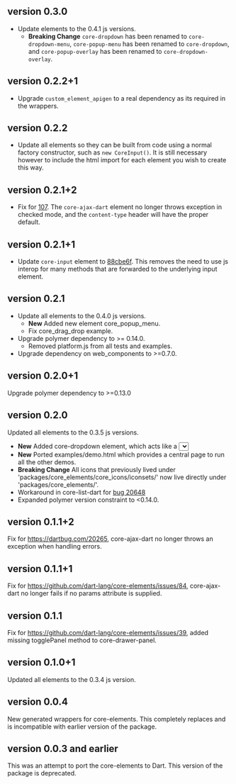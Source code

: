 ## version 0.3.0

  * Update elements to the 0.4.1 js versions.
    * **Breaking Change** `core-dropdown` has been renamed to
      `core-dropdown-menu`, `core-popup-menu` has been renamed to
      `core-dropdown`, and `core-popup-overlay` has been renamed to
      `core-dropdown-overlay`.

## version 0.2.2+1

  * Upgrade `custom_element_apigen` to a real dependency as its required in the
  wrappers.
  
## version 0.2.2

  * Update all elements so they can be built from code using a normal factory
    constructor, such as `new CoreInput()`. It is still necessary however to
    include the html import for each element you wish to create this way.

## version 0.2.1+2

  * Fix for [107](https://github.com/dart-lang/core-elements/issues/107).
    The `core-ajax-dart` element no longer throws exception in checked mode, and
    the `content-type` header will have the proper default.

## version 0.2.1+1

  * Update `core-input` element to
    [88cbe6f](https://github.com/Polymer/core-input/commit/88cbe6f). This
    removes the need to use js interop for many methods that are forwarded to
    the underlying input element.

## version 0.2.1

  * Update all elements to the 0.4.0 js versions.
    * **New** Added new element core_popup_menu.
    * Fix core_drag_drop example.
  * Upgrade polymer dependency to >= 0.14.0.
    * Removed platform.js from all tests and examples.
  * Upgrade dependency on web_components to >=0.7.0.

## version 0.2.0+1

Upgrade polymer dependency to >=0.13.0

## version 0.2.0

Updated all elements to the 0.3.5 js versions.

  * **New** Added core-dropdown element, which acts like a <select> tag.
  * **New** Ported examples/demo.html which provides a central page to run all
    the other demos.
  * **Breaking Change** All icons that previously lived under 
    'packages/core_elements/core_icons/iconsets/' now live directly under
    'packages/core_elements/'.
  * Workaround in core-list-dart for [bug
20648](https://code.google.com/p/dart/issues/detail?id=20648)
  * Expanded polymer version constraint to <0.14.0.

## version 0.1.1+2

Fix for https://dartbug.com/20265, core-ajax-dart no longer throws an exception
when handling errors.

## version 0.1.1+1

Fix for https://github.com/dart-lang/core-elements/issues/84, core-ajax-dart no
longer fails if no params attribute is supplied.

## version 0.1.1

Fix for https://github.com/dart-lang/core-elements/issues/39, added missing
togglePanel method to core-drawer-panel.

## version 0.1.0+1

Updated all elements to the 0.3.4 js version.

## version 0.0.4

New generated wrappers for core-elements. This completely replaces and is
incompatible with earlier version of the package.

## version 0.0.3 and earlier

This was an attempt to port the core-elements to Dart. This version of the
package is deprecated.
